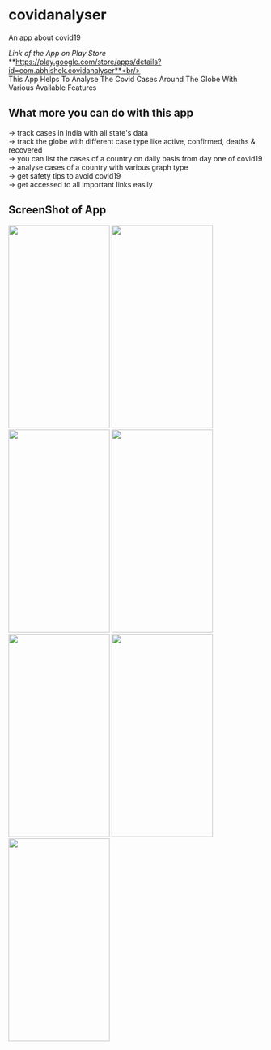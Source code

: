 # covidanalyser

An app about covid19

_Link of the App on Play Store_<br/>
**https://play.google.com/store/apps/details?id=com.abhishek.covidanalyser**<br/><br/>
This App Helps To Analyse The Covid Cases Around The Globe With Various Available Features
 
## What more you can do with this app<br/>
-> track cases in India with all state's data<br/>
-> track the globe with different case type like active, confirmed, deaths & recovered<br/>
-> you can list the cases of a country on daily basis from day one of covid19<br/>
-> analyse cases of a country with various graph type<br/>
-> get safety tips to avoid covid19<br/>
-> get accessed to all important links easily<br/>


## ScreenShot of App
<img src="https://user-images.githubusercontent.com/35963171/79754080-90da8700-8334-11ea-9401-9e86d23768da.png" data-canonical-src="https://user-images.githubusercontent.com/35963171/79754080-90da8700-8334-11ea-9401-9e86d23768da.png" width="200" height="400" />         <img src="https://user-images.githubusercontent.com/35963171/79754283-eadb4c80-8334-11ea-9308-687f9d01e816.png" data-canonical-src="https://user-images.githubusercontent.com/35963171/79754283-eadb4c80-8334-11ea-9308-687f9d01e816.png" width="200" height="400" />         <img src="https://user-images.githubusercontent.com/35963171/79755300-8ae5a580-8336-11ea-9b4f-16830a2f76af.png" data-canonical-src="https://user-images.githubusercontent.com/35963171/79755300-8ae5a580-8336-11ea-9b4f-16830a2f76af.png" width="200" height="400" />         <img src="https://user-images.githubusercontent.com/35963171/79754309-f3cc1e00-8334-11ea-8ae7-1ce995ce2c6c.png" data-canonical-src="https://user-images.githubusercontent.com/35963171/79754309-f3cc1e00-8334-11ea-8ae7-1ce995ce2c6c.png" width="200" height="400" />         <img src="https://user-images.githubusercontent.com/35963171/79754392-19592780-8335-11ea-8133-b2898a8326bc.png" data-canonical-src="https://user-images.githubusercontent.com/35963171/79754392-19592780-8335-11ea-8133-b2898a8326bc.png" width="200" height="400" />       <img src="https://user-images.githubusercontent.com/35963171/79754473-3ee63100-8335-11ea-980a-161818d6cd74.png" data-canonical-src="https://user-images.githubusercontent.com/35963171/79754473-3ee63100-8335-11ea-980a-161818d6cd74.png" width="200" height="400" />       <img src="https://user-images.githubusercontent.com/35963171/79754555-5de4c300-8335-11ea-92d6-504577a0a95f.png" data-canonical-src="https://user-images.githubusercontent.com/35963171/79754555-5de4c300-8335-11ea-92d6-504577a0a95f.png" width="200" height="400" />



